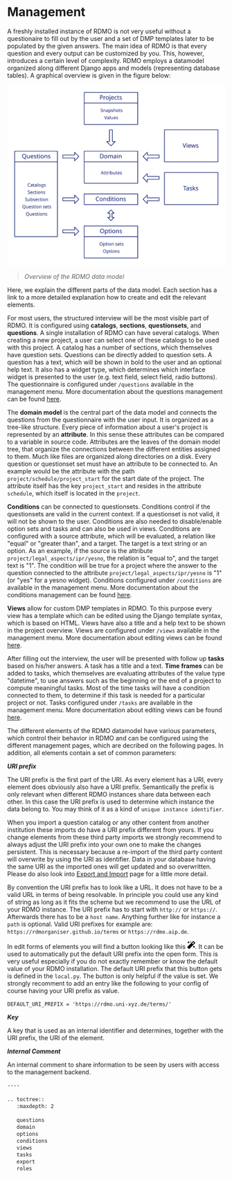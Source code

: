# Management

A freshly installed instance of RDMO is not very useful without a questionaire to fill out by the user and a set of DMP templates later to be populated by the given answers. The main idea of RDMO is that every question and every output can be customized by you. This, however, introduces a certain level of complexity. RDMO employs a datamodel organized along different Django apps and models (representing database tables). A graphical overview is given in the figure below:

![](../_static/img/datamodel.svg)
> *Overview of the RDMO data model*

Here, we explain the different parts of the data model. Each section has a link to a more detailed explanation how to create and edit the relevant elements.

For most users, the structured interview will be the most visible part of RDMO. It is configured using **catalogs**, **sections**, **questionsets**, and **questions**. A single installation of RDMO can have several catalogs. When creating a new project, a user can select one of these catalogs to be used with this project. A catalog has a number of sections, which themselves have question sets. Questions can be directly added to question sets. A question has a text, which will be shown in bold to the user and an optional help text. It also has a widget type, which determines which interface widget is presented to the user (e.g. text field, select field, radio buttons). The questionnaire is configured under `/questions` available in the management menu. More documentation about the questions management can be found [here](questions.html).

The **domain model** is the central part of the data model and connects the questions from the questionnaire with the user input. It is organized as a tree-like structure. Every piece of information about a user's project is represented by an **attribute**. In this sense these attributes can be compared to a variable in source code. Attributes are the leaves of the domain model tree, that organize the connections between the different entities assigned to them. Much like files are organized along directories on a disk. Every question or questionset set must have an attribute to be connected to. An example would be the attribute with the path `project/schedule/project_start` for the start date of the project. The attribute itself has the key `project_start` and resides in the attribute `schedule`, which itself is located in the `project`.

**Conditions** can be connected to questionsets. Conditions control if the questionsets are valid in the current context. If a questionset is not valid, it will not be shown to the user. Conditions are also needed to disable/enable option sets and tasks and can also be used in views. Conditions are configured with a source attribute, which will be evaluated, a relation like "equal" or "greater than", and a target. The target is a text string or an option. As an example, if the source is the attribute `project/legal_aspects/ipr/yesno`, the relation is "equal to", and the target text is "1". The condition will be true for a project where the answer to the question connected to the attribute `project/legal_aspects/ipr/yesno` is "1" (or "yes" for a yesno widget). Conditions configured under `/conditions` are available in the management menu. More documentation about the conditions management can be found [here](conditions.html).

**Views** allow for custom DMP templates in RDMO. To this purpose every view has a template which can be edited using the Django template syntax, which is based on HTML. Views have also a title and a help text to be shown in the project overview. Views are configured under `/views` available in the management menu. More documentation about editing views can be found [here](views.html).

After filling out the interview, the user will be presented with follow up **tasks** based on his/her answers. A task has a title and a text. **Time frames** can be added to tasks, which themselves are evaluating attributes of the value type "datetime", to use answers such as the beginning or the end of a project to compute meaningful tasks. Most of the time tasks will have a condition connected to them, to determine if this task is needed for a particular project or not. Tasks configured under `/tasks` are available in the management menu. More documentation about editing views can be found [here](tasks.html).

The different elements of the RDMO datamodel have various parameters, which control their behavior in RDMO and can be configured using the different management pages, which are decribed on the following pages. In addition, all elements contain a set of common parameters:

__*URI prefix*__

The URI prefix is the first part of the URI. As every element has a URI, every element does obviously also have a URI prefix. Semantically the prefix is only relevant when different RDMO instances share data between each other. In this case the URI prefix is used to determine which instance the data belong to. You may think of it as a kind of `unique instance identifier`.

When you import a question catalog or any other content from another institution these imports do have a URI prefix different from yours. If you change elements from these third party imports we strongly recommend to always adjust the URI prefix into your own one to make the changes persistent. This is necessary because a re-import of the third party content will overwrite by using the URI as identifier. Data in your database having the same URI as the imported ones will get updated and so overwritten. Please do also look into [Export and Import](export.html) page for a little more detail.

By convention the URI prefix has to look like a URL. It does not have to be a valid URL in terms of being resolvable. In principle you could use any kind of string as long as it fits the scheme but we recommend to use the URL of your RDMO instance. The URI prefix has to start with `http://` or `https://`. Afterwards there has to be a `host name`. Anything further like for instance a `path` is optional. Valid URI prefixes for example are: `https://rdmorganiser.github.io/terms` or `https://rdmo.aip.de`.

In edit forms of elements you will find a button looking like this <img src="../_static/img/icons/magic-solid.svg" width="18px">. It can be used to automatically put the default URI prefix into the open form. This is very useful especially if you do not exactly remember or know the default value of your RDMO installation. The default URI prefix that this button gets is defined in the `local.py`. The button is only helpful if the value is set. We strongly recomment to add an entry like the following to your config of course having your URI prefix as value.

```
DEFAULT_URI_PREFIX = 'https://rdmo.uni-xyz.de/terms/'
```

__*Key*__

A key that is used as an internal identifier and determines, together with the URI prefix, the URI of the element.

__*Internal Comment*__

An internal comment to share information to be seen by users with access to the management backend.



```eval_rst
----

.. toctree::
   :maxdepth: 2

   questions
   domain
   options
   conditions
   views
   tasks
   export
   roles
```
